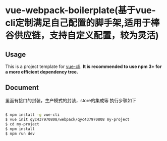# vue-webpack-boilerplate(基于vue-cli定制满足自己配置的脚手架,适用于棒谷供应链，支持自定义配置，较为灵活)


## Usage

This is a project template for [vue-cli](https://github.com/vuejs/vue-cli). **It is recommended to use npm 3+ for a more efficient dependency tree.**

## Document
里面有接口的封装，生产模式的封装，store的集成等
执行步骤如下

##
``` bash
$ npm install -g vue-cli
$ vue init qyc437970808/webpack/qyc437970808 my-project
$ cd my-project
$ npm install
$ npm run dev
```
##

